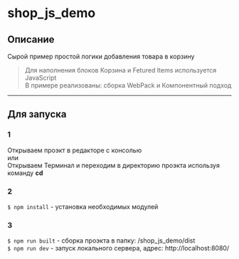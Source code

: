# shop_js_demo
## Описание 
Сырой пример простой логики добавления товара в корзину

>Для наполнения блоков Корзина и Fetured Items используется JavaScript </br>
В примере реализованы: cборка WebPack и Компонентный подход

***
## Для запуска
### 1
Открываем проэкт в редакторе с консолью </br>
или </br>
Открываем Терминал и переходим в директорию проэкта используя команду **cd**
### 2
` $ npm install ` - установка необходимых модулей
### 3
` $ npm run built ` - сборка проэкта в папку: /shop_js_demo/dist </br>
` $ npm run dev ` - запуск локального сервера, адрес: http://localhost:8080/ 
